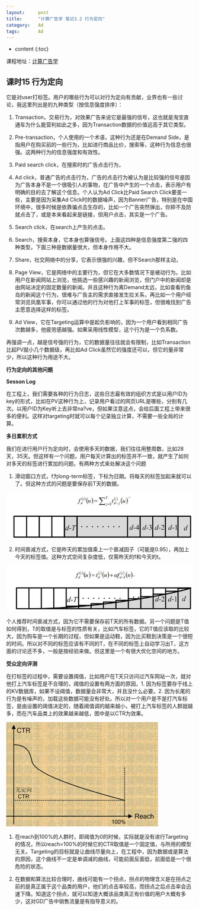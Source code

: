 ```yaml
---
layout:     post
title:      "计算广告学 笔记3.2 行为定向"
category:   Ad
tags:		Ad
---
```


* content
{:toc}

课程地址：[计算广告学](http://study.163.com/note/noteIndex.htm?id=321007&type=0#/noteIndex?resType=0&resId=435072&sortType=0)

## 课时15 行为定向

它是对user打标签。用户的哪些行为可以对行为定向有贡献，业界也有一些讨论，我这里列出是的九种类型（按信息强度排序）：

1. Transaction，交易行为，对效果广告来说它是最强的信号，这也就是淘宝直通车为什么能营利如此之多，因为Transaction数据的价值远高于其它类型。

2. Pre-transaction，个人使用的一个术语，这种行为还是在Demand Side，是指用户在购买前的一些行为，比如进行商品比价，搜索等，这种行为信息也很强。这两种行为的信息强度和有效性。

3. Paid search click，在搜索时的广告点击行为，

4. Ad click，普通广告的点击行为，广告的点击行为被认为是比较强的信号是因为广告本身不是一个很吸引人的事物，在广告中产生的一个点击，表示用户有明确的目的去了解这个信息。个人认为Ad Click比Paid Search Click要差一些，主要是因为采集Ad Click时的数据噪声，因为Banner广告，特别是在中国环境中，很多时候是依靠骗点击生存的，比如一个广告突然弹出，你猝不及防就点击了，或是本来看起来是链接，但用户点击，其实是一个广告。

5. Search click，在search上产生的点击。

6. Search，搜索本身，它本身也算强信号。上面这四种是信息强度第二强的四种类型，下面三种是数据量很大，但本身作用不大。

7. Share，社交网络中的分享，它表示很强的兴趣，但不Search那样主动，

8. Page View，它是网络中的主要行为，但它在大多数情况下是被动行为。比如用户在新闻网站上浏览，他挑选一些感兴趣的新闻浏览，但门户中的新闻却是由网站决定的固定数量的新闻。并且这种行为离Demand太远，比如查看钓鱼岛的新闻这个行为，很难与广告主的需求直接发生拉关系，再比如一个用户经常浏览凤凰军事，你可以通过他的行为对他打上军事的标签，但很难找到广告主愿意选择这样的标签。

9. Ad View，它在Targeting运算中是起负影响的，因为一个用户看到相同广告次数越多，他疲劳感越强。如果采用线性模型，这个行为是一个负系数。

再强调一点，越是信号强的行为，它的数据量往往就会有限制，比如Transaction比起PV就小几个数据级，再比如Ad Click虽然它的强度还可以，但它的量非常少，所以这种行为用途不大。

**行为定向的其他问题**

**Sesson Log**

在工程上，我们需要各种的行为日志，这些日志最有效的组织方式是以用户ID为key的形式，比如在PV这种行为上，记录用户看过的网页URL是哪些，分别有几次。以用户ID为Key听上去非常na?ve，但如果注意这点，会给后面工程上带来很多的便利。这样对targeting时就可以每个记录独立计算，不需要一些全局的计算。

**多日累积方式**

我们在进行用户行为定向时，会使用多天的数据，我们往往用整周数，比如28天，35天。但这样有一个问题，用户每天计算出的标签并不一致，就产生了如何对多天的标签进行累加的问题。有两种方式来处解决这个问题

1. 滑动窗口方式，f为long-term标签，下标为日期。将每天的标签加起来就可以了。但这种方式的问题是要保存前T天的数据。

![](/images/images/ad/21.jpg)

2. 时间衰减方式，它是昨天的累加值乘上一个衰减因子（可能是0.95），再加上今天的标签值。这种方式空间复杂度低，仅需昨天的f和今天的t。

![](/images/images/ad/22.jpg)

个人推荐时间衰减方式，因为它不需要保存前T天的所有数据。另一个问题是T值如何得到，T的取值是与标签的性质有关，比如汽车标签，它的T值应该取的比较大，因为购车是一个长期的过程，但如果是运动鞋，因为比买鞋到决策是一个很短的时间。所以对不同的标签应该有不同的T，在不同的标签上自动学习出T，这方面的讨论还不多，一般是按经验来做。但这里是一个有很大优化空间的地方。

**受众定向评测**

在打标签的过程中，需要设置阈值，比如用户在T天只访问过汽车网站一次，就对他打上汽车标签是不合理的，阈值的设置有两方面的原因，1. 因为标签要存于线上的KV数据库，如果不设阈值，数据量会非常大，并且没什么必要。2. 因为长尾的行为是有噪声的，加载这些数据可能没有好处。所以对一个用户是不是打汽车标签，是由设置的阈值决定的，随着阈值调的越来越小，被打上汽车标签的人群就越多，而在汽车品类上的效果越来越低，图中是以CTR为效果。

![](/images/images/ad/23.png)

1. 在reach到100%的人群时，即阈值为0的时候，实际就是没有进行Targeting的情况，所以reach=100%的时候它的CTR取值是一个固定值，与所用的模型无关。Targeting的目标就是让曲线尽量向上，在工程中，因为数据或是算法的原因，这个曲线不一定是单调减的曲线，可能前面反面低，前面低是一个很危险的状态。

2. 在数据和算法比较合理时，曲线可能有一个拐点，拐点的物理含义是在拐点之前的是真正属于这个品类的用户，他们的点击率较高，而拐点之后点击率会迅速下降。知道这个拐点，就可以知道大概该品类真正有价值的用户大概有多少，这对GD广告中销售流量是有指导意义的。
